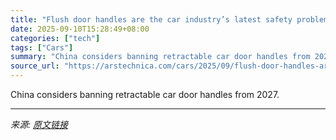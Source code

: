 ```yaml
---
title: "Flush door handles are the car industry’s latest safety problem"
date: 2025-09-10T15:28:49+08:00
categories: ["tech"]
tags: ["Cars"]
summary: "China considers banning retractable car door handles from 2027."
source_url: "https://arstechnica.com/cars/2025/09/flush-door-handles-are-the-car-industrys-latest-safety-problem/"
---
```


China considers banning retractable car door handles from 2027.

---

*来源: [原文链接](https://arstechnica.com/cars/2025/09/flush-door-handles-are-the-car-industrys-latest-safety-problem/)*
